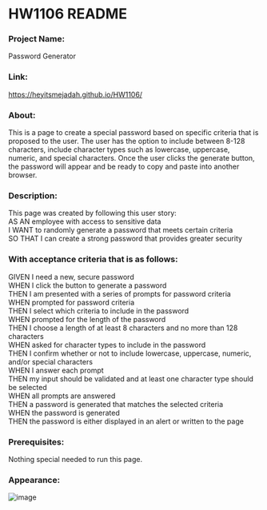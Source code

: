 # HW1106 README
### Project Name:
Password Generator

### Link:
https://heyitsmejadah.github.io/HW1106/

### About:
This is a page to create a special password based on specific criteria that is proposed to the user. The user has the option to include between 8-128 characters, include character types such as lowercase, uppercase, numeric, and special characters. Once the user clicks the generate button, the password will appear and be ready to copy and paste into another browser.

### Description:
This page was created by following this user story:<br>
AS AN employee with access to sensitive data<br>
I WANT to randomly generate a password that meets certain criteria<br>
SO THAT I can create a strong password that provides greater security<br>

### With acceptance criteria that is as follows: 

GIVEN I need a new, secure password <br>
WHEN I click the button to generate a password <br>
THEN I am presented with a series of prompts for password criteria <br>
WHEN prompted for password criteria<br>
THEN I select which criteria to include in the password<br>
WHEN prompted for the length of the password<br>
THEN I choose a length of at least 8 characters and no more than 128 characters<br>
WHEN asked for character types to include in the password<br>
THEN I confirm whether or not to include lowercase, uppercase, numeric, and/or special characters<br>
WHEN I answer each prompt<br>
THEN my input should be validated and at least one character type should be selected<br>
WHEN all prompts are answered<br>
THEN a password is generated that matches the selected criteria<br>
WHEN the password is generated<br>
THEN the password is either displayed in an alert or written to the page

### Prerequisites:
Nothing special needed to run this page.

### Appearance:
![image](https://github.com/heyitsmejadah/HW1106/assets/145732309/8b849422-44d1-444e-9461-6253d413237b)
